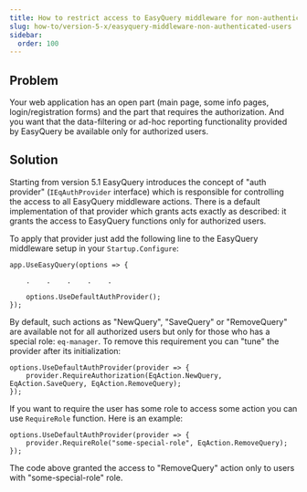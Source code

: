 ```yaml
---
title: How to restrict access to EasyQuery middleware for non-authenticated users
slug: how-to/version-5-x/easyquery-middleware-non-authenticated-users
sidebar:
  order: 100
---
```


## Problem
Your web application has an open part (main page, some info pages, login/registration forms) and the part that requires the authorization. 
And you want that the data-filtering or ad-hoc reporting functionality provided by EasyQuery be available only for authorized users. 

## Solution
Starting from version 5.1 EasyQuery introduces the concept of "auth provider" (`IEqAuthProvider` interface) which is responsible for controlling the access to all EasyQuery middleware actions.
There is a default implementation of that provider which grants acts exactly as described: it grants the access to EasyQuery functions only for authorized users.

To apply that provider just add the following line to the EasyQuery middleware setup in your `Startup.Configure`:

```
app.UseEasyQuery(options => {
    
	.    .    .    .    .
	
	options.UseDefaultAuthProvider();
});
```


By default, such actions as "NewQuery", "SaveQuery" or "RemoveQuery" are available not for all authorized users but only for those who has a special role: `eq-manager`.
To remove this requirement you can "tune" the provider after its initialization:

```
options.UseDefaultAuthProvider(provider => {
    provider.RequireAuthorization(EqAction.NewQuery, EqAction.SaveQuery, EqAction.RemoveQuery);
});

```

If you want to require the user has some role to access some action you can use `RequireRole` function. Here is an example:

```
options.UseDefaultAuthProvider(provider => {
    provider.RequireRole("some-special-role", EqAction.RemoveQuery);
});

```

The code above granted the access to "RemoveQuery" action only to users with "some-special-role" role.
